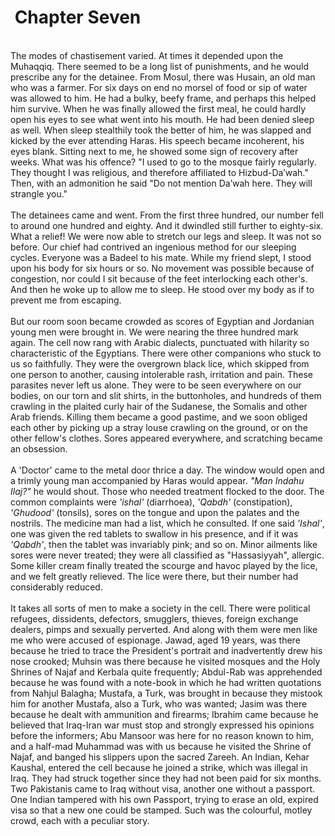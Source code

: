  Chapter Seven
==============

   
 The modes of chastisement varied. At times it depended upon the
Muhaqqiq. There seemed to be a long list of punishments, and he would
prescribe any for the detainee. From Mosul, there was Husain, an old man
who was a farmer. For six days on end no morsel of food or sip of water
was allowed to him. He had a bulky, beefy frame, and perhaps this helped
him survive. When he was finally allowed the first meal, he could hardly
open his eyes to see what went into his mouth. He had been denied sleep
as well. When sleep stealthily took the better of him, he was slapped
and kicked by the ever attending Haras. His speech became incoherent,
his eyes blank. Sitting next to me, he showed some sign of recovery
after weeks. What was his offence? "I used to go to the mosque fairly
regularly. They thought I was religious, and therefore affiliated to
Hizbud-Da’wah." Then, with an admonition he said "Do not mention Da’wah
here. They will strangle you."  
    
 The detainees came and went. From the first three hundred, our number
fell to around one hundred and eighty. And it dwindled still further to
eighty-six. What a relief! We were now able to stretch our legs and
sleep. It was not so before. Our chief had contrived an ingenious method
for our sleeping cycles. Everyone was a Badeel to his mate. While my
friend slept, I stood upon his body for six hours or so. No movement was
possible because of congestion, nor could I sit because of the feet
interlocking each other's. And then he woke up to allow me to sleep. He
stood over my body as if to prevent me from escaping.  
    
 But our room soon became crowded as scores of Egyptian and Jordanian
young men were brought in. We were nearing the three hundred mark again.
The cell now rang with Arabic dialects, punctuated with hilarity so
characteristic of the Egyptians. There were other companions who stuck
to us so faithfully. They were the overgrown black lice, which skipped
from one person to another, causing intolerable rash, irritation and
pain. These parasites never left us alone. They were to be seen
everywhere on our bodies, on our torn and slit shirts, in the
buttonholes, and hundreds of them crawling in the plaited curly hair of
the Sudanese, the Somalis and other Arab friends. Killing them became a
good pastime, and we soon obliged each other by picking up a stray louse
crawling on the ground, or on the other fellow's clothes. Sores appeared
everywhere, and scratching became an obsession.  
    
 A 'Doctor' came to the metal door thrice a day. The window would open
and a trimly young man accompanied by Haras would appear. *"Man Indahu
Ilaj?"* he would shout. Those who needed treatment flocked to the door.
The common complaints were *'ishal'* (diarrhoea), *'Qabdh'*
(constipation), *'Ghudood'* (tonsils), sores on the tongue and upon the
palates and the nostrils. The medicine man had a list, which he
consulted. If one said *'Ishal'*, one was given the red tablets to
swallow in his presence, and if it was *'Qabdh'*, then the tablet was
invariably pink; and so on. Minor ailments like sores were never
treated; they were all classified as "Hassasiyyah", allergic. Some
killer cream finally treated the scourge and havoc played by the lice,
and we felt greatly relieved. The lice were there, but their number had
considerably reduced.  
    
 It takes all sorts of men to make a society in the cell. There were
political refugees, dissidents, defectors, smugglers, thieves, foreign
exchange dealers, pimps and sexually perverted. And along with them were
men like me who were accused of espionage. Jawad, aged 19 years, was
there because he tried to trace the President's portrait and
inadvertently drew his nose crooked; Muhsin was there because he visited
mosques and the Holy Shrines of Najaf and Kerbala quite frequently;
Abdul-Rab was apprehended because he was found with a note-book in which
he had written quotations from Nahjul Balagha; Mustafa, a Turk, was
brought in because they mistook him for another Mustafa, also a Turk,
who was wanted; Jasim was there because he dealt with ammunition and
firearms; Ibrahim came because he believed that Iraq-Iran war must stop
and strongly expressed his opinions before the informers; Abu Mansoor
was here for no reason known to him, and a half-mad Muhammad was with us
because he visited the Shrine of Najaf, and banged his slippers upon the
sacred Zareeh. An Indian, Kehar Kaushal, entered the cell because he
joined a strike, which was illegal in Iraq. They had struck together
since they had not been paid for six months. Two Pakistanis came to Iraq
without visa, another one without a passport. One Indian tampered with
his own Passport, trying to erase an old, expired visa so that a new one
could be stamped. Such was the colourful, motley crowd, each with a
peculiar story.  
   


